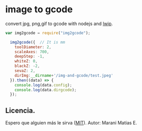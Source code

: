# image to gcode
convert jpg, png,gif to gcode  with nodejs and [lwip](https://www.npmjs.com/package/lwip#installation).

```Javascript
var img2gcode = require("img2gcode");

  img2gcode({  // It is mm
    toolDiameter: 2,
    scaleAxes: 700,
    deepStep: -1,
    whiteZ: 0,
    blackZ: -2,
    sevaZ: 2,
    dirImg:__dirname+'/img-and-gcode/test.jpeg'
  }).then((data) => {
    console.log(data.config);
    console.log(data.dirgcode);
  });
```

## Licencia.
Espero que alguien más le sirva ([MIT](http://opensource.org/licenses/mit-license.php)).
Autor:
Marani Matias E.